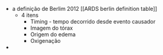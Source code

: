- a definição de Berlim 2012 [[ARDS berlin definition table]]
	- 4 itens
		- Timing - tempo decorrido desde evento causador
		- Imagem do tórax
		- Origem do edema
		- Oxigenação 
- 